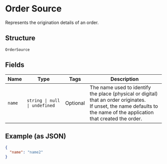 <!-- Optimized: 2025-10-06 -->
<!-- RPM: 1.6.2.1.1.6.2.1_order-source_20251006 -->
<!-- Session: E2E RPM DNA Application -->
<!-- AOM: RND (Reggie & Dro) -->
<!-- COI: TECHNOLOGY -->
<!-- RPM: HIGH -->
<!-- ACTION: BUILD -->


# Order Source

Represents the origination details of an order.

## Structure

`OrderSource`

## Fields

| Name | Type | Tags | Description |
|  --- | --- | --- | --- |
| `name` | `string \| null \| undefined` | Optional | The name used to identify the place (physical or digital) that an order originates.<br>If unset, the name defaults to the name of the application that created the order. |

## Example (as JSON)

```json
{
  "name": "name2"
}
```
